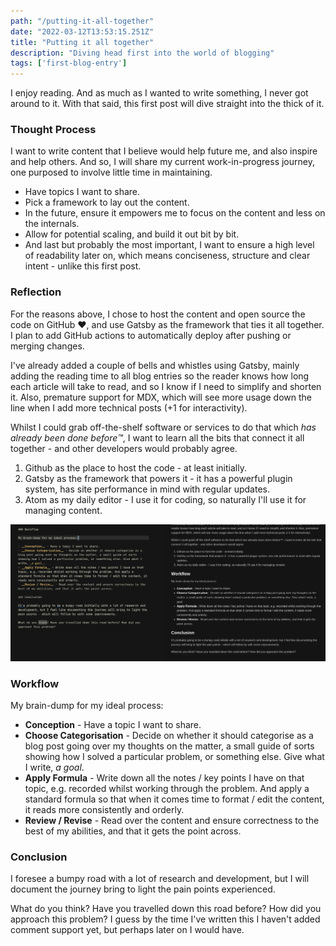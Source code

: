 ```yaml
---
path: "/putting-it-all-together"
date: "2022-03-12T13:53:15.251Z"
title: "Putting it all together"
description: "Diving head first into the world of blogging"
tags: ['first-blog-entry']
---
```


I enjoy reading. And as much as I wanted to write something, I never got around to it. With that said, this first post will dive straight into the thick of it.

### Thought Process

I want to write content that I believe would help future me, and also inspire and help others. And so, I will share my current work-in-progress journey, one purposed to involve little time in maintaining.

- Have topics I want to share.
- Pick a framework to lay out the content.
- In the future, ensure it empowers me to focus on the content and less on the internals.
- Allow for potential scaling, and build it out bit by bit.
- And last but probably the most important, I want to ensure a high level of readability later on, which means conciseness, structure and clear intent - unlike this first post.

### Reflection

For the reasons above, I chose to host the content and open source the code on GitHub ❤️, and use Gatsby as the framework that ties it all together. I plan to add GitHub actions to automatically deploy after pushing or merging changes.

I've already added a couple of bells and whistles using Gatsby, mainly adding the reading time to all blog entries so the reader knows how long each article will take to read, and so I know if I need to simplify and shorten it. Also, premature support for MDX, which will see more usage down the line when I add more technical posts (+1 for interactivity).

Whilst I could grab off-the-shelf software or services to do that which _has already been done before™️_, I want to learn all the bits that connect it all together - and other developers would probably agree.

1. Github as the place to host the code - at least initially.
2. Gatsby as the framework that powers it - it has a powerful plugin system, has site performance in mind with regular updates.
3. Atom as my daily editor - I use it for coding, so naturally I'll use it for managing content.

![atom](atom.png)

### Workflow

My brain-dump for my ideal process:

- __Conception__ - Have a topic I want to share.
- __Choose Categorisation__ - Decide on whether it should categorise as a blog post going over my thoughts on the matter, a small guide of sorts showing how I solved a particular problem, or something else. Give what I write, _a goal_.
- __Apply Formula__ - Write down all the notes / key points I have on that topic, e.g. recorded whilst working through the problem. And apply a standard formula so that when it comes time to format / edit the content, it reads more consistently and orderly.
- __Review / Revise__ - Read over the content and ensure correctness to the best of my abilities, and that it gets the point across.

### Conclusion

I foresee a bumpy road with a lot of research and development, but I will document the journey bring to light the pain points experienced.

What do you think? Have you travelled down this road before? How did you approach this problem? I guess by the time I've written this I haven't added comment support yet, but perhaps later on I would have.
